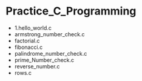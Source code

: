 # Practice_C_Programming

- 1.hello_world.c
- armstrong_number_check.c
- factorial.c
- fibonacci.c
- palindrome_number_check.c
- prime_Number_check.c
- reverse_number.c
- rows.c
